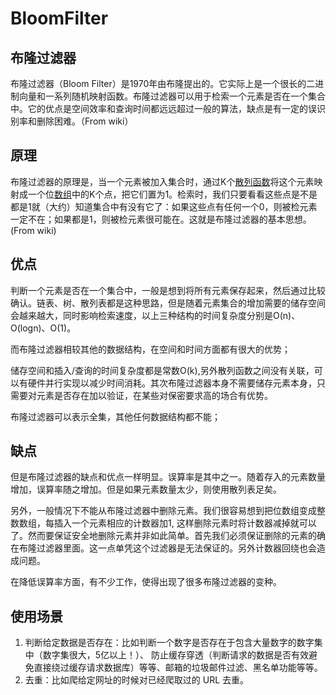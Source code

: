 # BloomFilter

## 布隆过滤器

布隆过滤器（Bloom Filter）是1970年由布隆提出的。它实际上是一个很长的二进制向量和一系列随机映射函数。布隆过滤器可以用于检索一个元素是否在一个集合中。它的优点是空间效率和查询时间都远远超过一般的算法，缺点是有一定的误识别率和删除困难。（From wiki）

## 原理

布隆过滤器的原理是，当一个元素被加入集合时，通过K个[散列函数](https://zh.wikipedia.org/wiki/散列函数)将这个元素映射成一个位[数组](https://zh.wikipedia.org/wiki/数组)中的K个点，把它们置为1。检索时，我们只要看看这些点是不是都是1就（大约）知道集合中有没有它了：如果这些点有任何一个0，则被检元素一定不在；如果都是1，则被检元素很可能在。这就是布隆过滤器的基本思想。(From wiki)

## 优点

判断一个元素是否在一个集合中，一般是想到将所有元素保存起来，然后通过比较确认。链表、树、散列表都是这种思路，但是随着元素集合的增加需要的储存空间会越来越大，同时影响检索速度，以上三种结构的时间复杂度分别是O(n)、O(logn)、O(1)。

而布隆过滤器相较其他的数据结构，在空间和时间方面都有很大的优势；

储存空间和插入/查询的时间复杂度都是常数O(k),另外散列函数之间没有关联，可以有硬件并行实现以减少时间消耗。其次布隆过滤器本身不需要储存元素本身，只需要对元素是否存在加以验证，在某些对保密要求高的场合有优势。

布隆过滤器可以表示全集，其他任何数据结构都不能；

## 缺点

但是布隆过滤器的缺点和优点一样明显。误算率是其中之一。随着存入的元素数量增加，误算率随之增加。但是如果元素数量太少，则使用散列表足矣。

另外，一般情况下不能从布隆过滤器中删除元素。我们很容易想到把位数组变成整数数组，每插入一个元素相应的计数器加1, 这样删除元素时将计数器减掉就可以了。然而要保证安全地删除元素并非如此简单。首先我们必须保证删除的元素的确在布隆过滤器里面。这一点单凭这个过滤器是无法保证的。另外计数器回绕也会造成问题。

在降低误算率方面，有不少工作，使得出现了很多布隆过滤器的变种。

## 使用场景

1. 判断给定数据是否存在：比如判断一个数字是否存在于包含大量数字的数字集中（数字集很大，5亿以上！）、 防止缓存穿透（判断请求的数据是否有效避免直接绕过缓存请求数据库）等等、邮箱的垃圾邮件过滤、黑名单功能等等。
2. 去重：比如爬给定网址的时候对已经爬取过的 URL 去重。